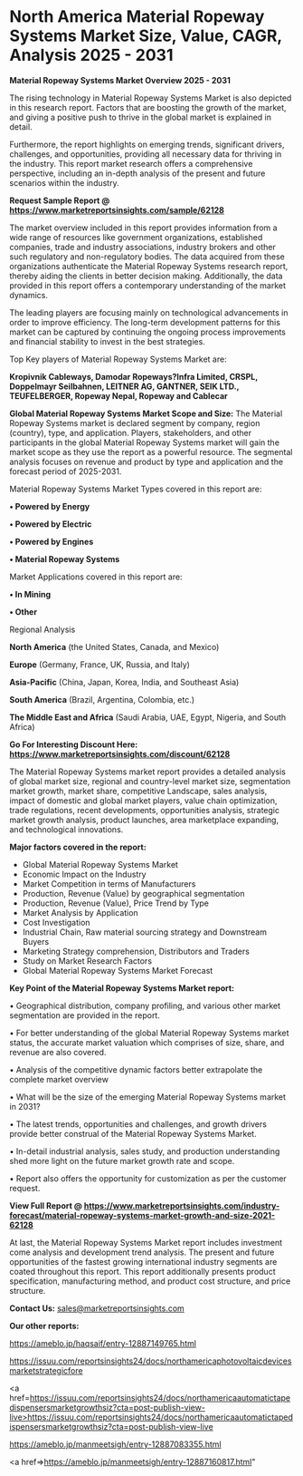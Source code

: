 # North America Material Ropeway Systems Market Size, Value, CAGR, Analysis 2025 - 2031

<Strong> Material Ropeway Systems Market Overview 2025 - 2031</strong>

The rising technology in Material Ropeway Systems Market is also depicted in this research report. Factors that are boosting the growth of the market, and giving a positive push to thrive in the global market is explained in detail.

Furthermore, the report highlights on emerging trends, significant drivers, challenges, and opportunities, providing all necessary data for thriving in the industry. This report market research offers a comprehensive perspective, including an in-depth analysis of the present and future scenarios within the industry.

<strong>Request Sample Report @ <a href=https://www.marketreportsinsights.com/sample/62128>https://www.marketreportsinsights.com/sample/62128</a></strong>

The market overview included in this report provides information from a wide range of resources like government organizations, established companies, trade and industry associations, industry brokers and other such regulatory and non-regulatory bodies. The data acquired from these organizations authenticate the Material Ropeway Systems research report, thereby aiding the clients in better decision making. Additionally, the data provided in this report offers a contemporary understanding of the market dynamics.

The leading players are focusing mainly on technological advancements in order to improve efficiency. The long-term development patterns for this market can be captured by continuing the ongoing process improvements and financial stability to invest in the best strategies.

Top Key players of Material Ropeway Systems Market are:

<strong>Kropivnik Cableways, Damodar Ropeways?Infra Limited, CRSPL, Doppelmayr Seilbahnen, LEITNER AG, GANTNER, SEIK LTD., TEUFELBERGER, Ropeway Nepal, Ropeway and Cablecar</strong>

<strong><b>Global Material Ropeway Systems Market Scope and Size:</b></strong>
The Material Ropeway Systems market is declared segment by company, region (country), type, and application. Players, stakeholders, and other participants in the global Material Ropeway Systems market will gain the market scope as they use the report as a powerful resource. The segmental analysis focuses on revenue and product by type and application and the forecast period of 2025-2031.

Material Ropeway Systems Market Types covered in this report are:

<strong>• Powered by Energy

• Powered by Electric

• Powered by Engines

• Material Ropeway Systems</strong>

Market Applications covered in this report are:

<strong>• In Mining

• Other</strong> 

Regional Analysis

<strong>North America</strong> (the United States, Canada, and Mexico)

<strong>Europe</strong> (Germany, France, UK, Russia, and Italy)

<strong>Asia-Pacific</strong> (China, Japan, Korea, India, and Southeast Asia)

<strong>South America</strong> (Brazil, Argentina, Colombia, etc.)

<strong>The Middle East and Africa</strong> (Saudi Arabia, UAE, Egypt, Nigeria, and South Africa)

<strong>Go For Interesting Discount Here: <a href=https://www.marketreportsinsights.com/discount/62128>https://www.marketreportsinsights.com/discount/62128</a></strong>

The Material Ropeway Systems market report provides a detailed analysis of global market size, regional and country-level market size, segmentation market growth, market share, competitive Landscape, sales analysis, impact of domestic and global market players, value chain optimization, trade regulations, recent developments, opportunities analysis, strategic market growth analysis, product launches, area marketplace expanding, and technological innovations.

<strong><b>Major factors covered in the report:</b></strong>
<ul>
  <li>Global Material Ropeway Systems Market </li>
  <li>Economic Impact on the Industry</li>
  <li>Market Competition in terms of Manufacturers</li>
  <li>Production, Revenue (Value) by geographical segmentation</li>
  <li>Production, Revenue (Value), Price Trend by Type</li>
  <li>Market Analysis by Application</li>
  <li>Cost Investigation</li>
  <li>Industrial Chain, Raw material sourcing strategy and Downstream Buyers</li>
  <li>Marketing Strategy comprehension, Distributors and Traders</li>
  <li>Study on Market Research Factors</li>
  <li>Global Material Ropeway Systems Market Forecast</li>
</ul>

<strong><b>Key Point of the Material Ropeway Systems Market report:</b></strong>

• Geographical distribution, company profiling, and various other market segmentation are provided in the report.

• For better understanding of the global Material Ropeway Systems market status, the accurate market valuation which comprises of size, share, and revenue are also covered.

• Analysis of the competitive dynamic factors better extrapolate the complete market overview

• What will be the size of the emerging Material Ropeway Systems market in 2031?

• The latest trends, opportunities and challenges, and growth drivers provide better construal of the Material Ropeway Systems Market.

• In-detail industrial analysis, sales study, and production understanding shed more light on the future market growth rate and scope.

• Report also offers the opportunity for customization as per the customer request.

<strong><b>View Full Report @ <a href=https://www.marketreportsinsights.com/industry-forecast/material-ropeway-systems-market-growth-and-size-2021-62128>https://www.marketreportsinsights.com/industry-forecast/material-ropeway-systems-market-growth-and-size-2021-62128</a></b></strong>


At last, the Material Ropeway Systems Market report includes investment come analysis and development trend analysis. The present and future opportunities of the fastest growing international industry segments are coated throughout this report. This report additionally presents product specification, manufacturing method, and product cost structure, and price structure.

<strong>Contact Us:</strong>
sales@marketreportsinsights.com

<strong>Our other reports:</strong>

<a href=https://ameblo.jp/haqsaif/entry-12887149765.html>https://ameblo.jp/haqsaif/entry-12887149765.html</a>

<a href=https://issuu.com/reportsinsights24/docs/northamericaphotovoltaicdevicesmarketstrategicfore>https://issuu.com/reportsinsights24/docs/northamericaphotovoltaicdevicesmarketstrategicfore</a>

<a href=https://issuu.com/reportsinsights24/docs/northamericaautomatictapedispensersmarketgrowthsiz?cta=post-publish-view-live>https://issuu.com/reportsinsights24/docs/northamericaautomatictapedispensersmarketgrowthsiz?cta=post-publish-view-live</a>

<a href=https://ameblo.jp/manmeetsigh/entry-12887083355.html>https://ameblo.jp/manmeetsigh/entry-12887083355.html</a>

<a href=>https://ameblo.jp/manmeetsigh/entry-12887160817.html</a>"
